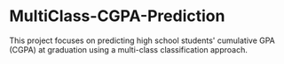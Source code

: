 # MultiClass-CGPA-Prediction
This project focuses on predicting high school students' cumulative GPA (CGPA) at graduation using a multi-class classification approach.
